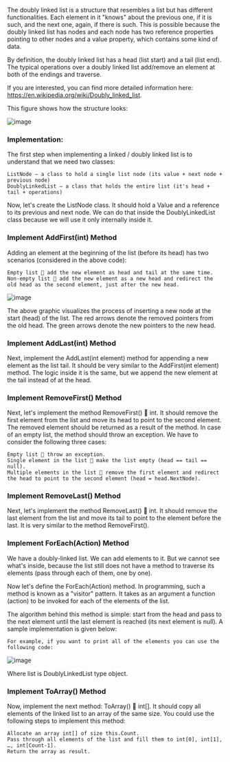 The doubly linked list is a structure that resembles a list but has different functionalities. Each element in it "knows" about the previous one, if it is such, and the next one, again, if there is such. This is possible because the doubly linked list has nodes and each node has two reference properties pointing to other nodes and a value property, which contains some kind of data.

By definition, the doubly linked list has a head (list start) and a tail (list end). The typical operations over a doubly linked list add/remove an element at both of the endings and traverse.

If you are interested, you can find more detailed information here: https://en.wikipedia.org/wiki/Doubly_linked_list.

This figure shows how the structure looks:

![image](https://user-images.githubusercontent.com/45227327/216958397-4e404b68-65e5-4155-b47c-869c3c166031.png)

### Implementation:

The first step when implementing a linked / doubly linked list is to understand that we need two classes:

	ListNode – a class to hold a single list node (its value + next node + previous node)
	DoublyLinkedList – a class that holds the entire list (it's head + tail + operations)

Now, let's create the ListNode class. It should hold a Value and a reference to its previous and next node. We can do that inside the DoublyLinkedList class because we will use it only internally inside it. 

### Implement AddFirst(int) Method

Adding an element at the beginning of the list (before its head) has two scenarios (considered in the above code):

	Empty list  add the new element as head and tail at the same time.
	Non-empty list  add the new element as a new head and redirect the old head as the second element, just after the new head.

![image](https://user-images.githubusercontent.com/45227327/216958791-25a30c59-c0b1-46a2-bba7-3c8b6989e1e1.png)

 
The above graphic visualizes the process of inserting a new node at the start (head) of the list. The red arrows denote the removed pointers from the old head. The green arrows denote the new pointers to the new head.

### Implement AddLast(int) Method

Next, implement the AddLast(int element) method for appending a new element as the list tail. It should be very similar to the AddFirst(int element) method. The logic inside it is the same, but we append the new element at the tail instead of at the head. 

### Implement RemoveFirst() Method

Next, let's implement the method RemoveFirst()  int. It should remove the first element from the list and move its head to point to the second element. The removed element should be returned as a result of the method. In case of an empty list, the method should throw an exception. We have to consider the following three cases:

	Empty list  throw an exception.
	Single element in the list  make the list empty (head == tail == null).
	Multiple elements in the list  remove the first element and redirect the head to point to the second element (head = head.NextNode).

### Implement RemoveLast() Method

Next, let's implement the method RemoveLast()  int. It should remove the last element from the list and move its tail to point to the element before the last. It is very similar to the method RemoveFirst(). 

### Implement ForEach(Action) Method

We have a doubly-linked list. We can add elements to it. But we cannot see what's inside, because the list still does not have a method to traverse its elements (pass through each of them, one by one).

Now let's define the ForEach(Action<int>) method. In programming, such a method is known as a "visitor" pattern. It takes as an argument a function (action) to be invoked for each of the elements of the list.

The algorithm behind this method is simple: start from the head and pass to the next element until the last element is reached (its next element is null). A sample implementation is given below:
	
	For example, if you want to print all of the elements you can use the following code:
	
![image](https://user-images.githubusercontent.com/45227327/216959261-a9cf4d68-b93f-496c-8445-957faf56c2a9.png)

 
Where list is DoublyLinkedList type object.

### Implement ToArray() Method
	
Now, implement the next method: ToArray()  int[]. It should copy all elements of the linked list to an array of the same size. You could use the following steps to implement this method:
	
	Allocate an array int[] of size this.Count.
	Pass through all elements of the list and fill them to int[0], int[1], …, int[Count-1].
	Return the array as result.
